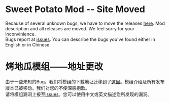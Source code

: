 # Sweet Potato Mod -- Site Moved  
Because of several unknown bugs, we have to move the releases [here](https://github.com/Rayawa/sweet_potato). Mod description and all releases are moved. We feel sorry for your inconvinience.  
Bugs report at [issues](https://github.com/teddyxlandlee/sweet_potato/issues). You can describe the bugs you've found either in English or in Chinese.  
  
# 烤地瓜模组——地址更改
由于一些未知的Bug，我们将模组的下载地址迁移到了[这里](https://github.com/Rayawa/sweet_potato)。模组介绍及所有发布版本已被移动。我们对您的不便深感抱歉。  
请将模组漏洞上报至[issues](https://github.com/teddyxlandlee/sweet_potato/issues)。您可以使用中文或英文描述您所发现的漏洞。  
